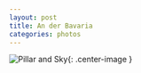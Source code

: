 ```yaml
---
layout: post
title: An der Bavaria
categories: photos
---
```


![Pillar and Sky](https://i.imgur.com/pPCLtaB.jpg){: .center-image }
